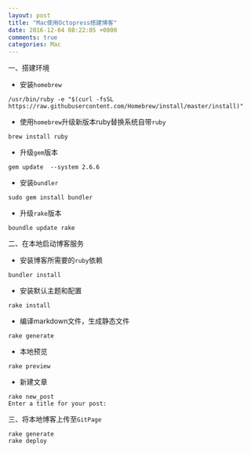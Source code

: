 ```yaml
---
layout: post
title: "Mac使用Octopress搭建博客"
date: 2016-12-04 08:22:05 +0800
comments: true
categories: Mac
---
```

一、搭建环境

* 安装`homebrew`
```
/usr/bin/ruby -e "$(curl -fsSL https://raw.githubusercontent.com/Homebrew/install/master/install)"
```

* 使用`homebrew`升级新版本ruby替换系统自带`ruby`  
```
brew install ruby
```
* 升级`gem`版本  
```
gem update  --system 2.6.6
```
* 安装`bundler`  
```
sudo gem install bundler
```
* 升级`rake`版本
```
boundle update rake
```


二、在本地启动博客服务

* 安装博客所需要的`ruby`依赖  
```
bundler install
```  
* 安装默认主题和配置  
```
rake install
```
* 编译markdown文件，生成静态文件  
```
rake generate
```
* 本地预览  
```
rake preview
```

* 新建文章
```
rake new_post
Enter a title for your post:
```

三、将本地博客上传至`GitPage`
```
rake generate
rake deploy
```



